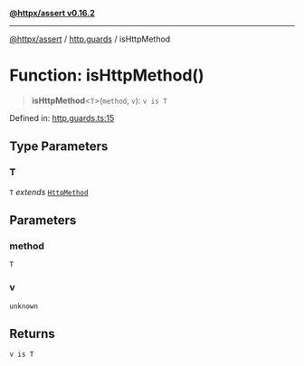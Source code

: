 [**@httpx/assert v0.16.2**](../../README.md)

***

[@httpx/assert](../../README.md) / [http.guards](../README.md) / isHttpMethod

# Function: isHttpMethod()

> **isHttpMethod**\<`T`\>(`method`, `v`): `v is T`

Defined in: [http.guards.ts:15](https://github.com/belgattitude/httpx/blob/4dae8c09c15139f4a822e2110336093570f143a3/packages/assert/src/http.guards.ts#L15)

## Type Parameters

### T

`T` *extends* [`HttpMethod`](../../http.types/type-aliases/HttpMethod.md)

## Parameters

### method

`T`

### v

`unknown`

## Returns

`v is T`
